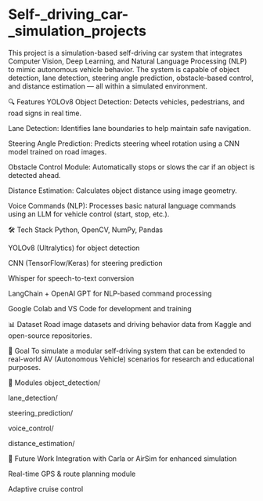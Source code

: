 # Self-_driving_car-_simulation_projects
This project is a simulation-based self-driving car system that integrates Computer Vision, Deep Learning, and Natural Language Processing (NLP) to mimic autonomous vehicle behavior. The system is capable of object detection, lane detection, steering angle prediction, obstacle-based control, and distance estimation — all within a simulated environment.

🔍 Features
YOLOv8 Object Detection: Detects vehicles, pedestrians, and road signs in real time.

Lane Detection: Identifies lane boundaries to help maintain safe navigation.

Steering Angle Prediction: Predicts steering wheel rotation using a CNN model trained on road images.

Obstacle Control Module: Automatically stops or slows the car if an object is detected ahead.

Distance Estimation: Calculates object distance using image geometry.

Voice Commands (NLP): Processes basic natural language commands using an LLM for vehicle control (start, stop, etc.).

🛠️ Tech Stack
Python, OpenCV, NumPy, Pandas

YOLOv8 (Ultralytics) for object detection

CNN (TensorFlow/Keras) for steering prediction

Whisper for speech-to-text conversion

LangChain + OpenAI GPT for NLP-based command processing

Google Colab and VS Code for development and training

📊 Dataset
Road image datasets and driving behavior data from Kaggle and open-source repositories.

🎯 Goal
To simulate a modular self-driving system that can be extended to real-world AV (Autonomous Vehicle) scenarios for research and educational purposes.

📁 Modules
object_detection/

lane_detection/

steering_prediction/

voice_control/

distance_estimation/

🚀 Future Work
Integration with Carla or AirSim for enhanced simulation

Real-time GPS & route planning module

Adaptive cruise control
